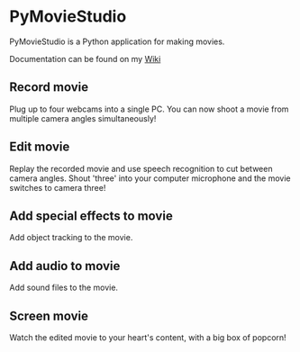 # PyMovieStudio

PyMovieStudio is a Python application for making movies.

Documentation can be found on my [Wiki](https://github.com/rdmilligan/PyMovieStudio/wiki)

## Record movie

Plug up to four webcams into a single PC. You can now shoot a movie from multiple camera angles simultaneously!

## Edit movie

Replay the recorded movie and use speech recognition to cut between camera angles. Shout 'three' into your computer microphone and the movie switches to camera three!

## Add special effects to movie

Add object tracking to the movie.

## Add audio to movie

Add sound files to the movie.

## Screen movie

Watch the edited movie to your heart's content, with a big box of popcorn!
